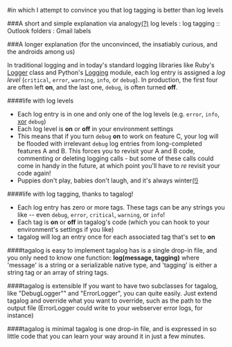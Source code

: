 #in which I attempt to convince you that log tagging is better than log levels


###A short and simple explanation via analogy[(?)](http://goo.gl/Wz6sm)
    log levels : log tagging :: Outlook folders : Gmail labels



###A longer explanation (for the unconvinced, the insatiably curious, and the androids among us)

In traditional logging and in today's standard logging libraries like Ruby's [Logger](http://ruby-doc.org/core/classes/Logger.html) class and Python's [Logging](http://docs.python.org/library/logging.html) module, each log entry is assigned a *log level*  (`critical`, `error`, `warning`, `info`, or `debug`).  In production, the first four are often left **on**, and the last one, `debug`, is often turned **off**.

####life with log levels
- Each log entry is in one and only one of the log levels (e.g. `error`, `info`, [xor](http://en.wikipedia.org/wiki/Exclusive_or) `debug`)
- Each log level is **on** or **off** in your environment settings
- This means that if you turn `debug` **on** to work on feature C, your log will be flooded with irrelevant `debug` log entries from long-completed features A and B. This forces you to revisit your A and B code, commenting or deleting logging calls - but some of these calls could come in handy in the future, at which point you'll have to *re* revisit your code again!
- Puppies don't play, babies don't laugh, and it's always winter[(!)](https://gist.github.com/abaec9e62cff3b8a5c1b)

####life with log tagging, thanks to tagalog!
- Each log entry has zero or more tags.  These tags can be any strings you like -- even `debug`, `error`, `critical`, `warning`, or `info`!
- Each tag is **on** or **off** in tagalog's code (which you can hook to your environment's settings if you like)
- tagalog will log an entry once for each associated tag that's set to **on**


####tagalog is easy to implement
tagalog has is a single drop-in file, and you only need to know one function:
    **log(message, tagging)**
where 'message' is a string or a serializable native type, and 'tagging' is either a string tag or an array of string tags.

####tagalog is extensible
If you want to have two subclasses for tagalog, like "DebugLogger"" and "ErrorLogger", you can quite easily.  Just extend tagalog and override what you want to override, such as the path to the output file (ErrorLogger could write to your webserver error logs, for instance)

####tagalog is minimal
tagalog is one drop-in file, and is expressed in so little code that you can learn your way around it in just a few minutes.